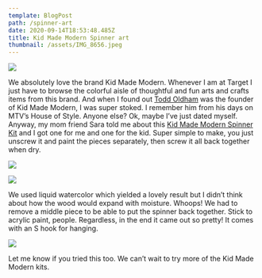 ```yaml
---
template: BlogPost
path: /spinner-art
date: 2020-09-14T18:53:48.485Z
title: Kid Made Modern Spinner art
thumbnail: /assets/IMG_8656.jpeg
---
```

![](/assets/IMG_8644.jpeg)

We absolutely love the brand Kid Made Modern. Whenever I am at Target I just have to browse the colorful aisle of thoughtful and fun arts and crafts items from this brand. And when I found out [Todd Oldham](https://www.toddoldhamstudio.com/portfolio/kid-made-modern/) was the founder of Kid Made Modern, I was super stoked. I remember him from his days on MTV’s House of Style. Anyone else? Ok, maybe I’ve just dated myself. Anyway, my mom friend Sara told me about this [Kid Made Modern Spinner Kit](https://www.target.com/p/pine-oval-spinner-hand-made-modern-174/-/A-50364232#lnk=sametab) and I got one for me and one for the kid. Super simple to make, you just unscrew it and paint the pieces separately, then screw it all back together when dry. 

![](/assets/IMG_8647.jpeg)

![](/assets/IMG_8658.jpeg)

We used liquid watercolor which yielded a lovely result but I didn’t think about how the wood would expand with moisture. Whoops! We had to remove a middle piece to be able to put the spinner back together. Stick to acrylic paint, people. Regardless, in the end it came out so pretty! It comes with an S hook for hanging. 

![](/assets/IMG_8664.jpeg)

Let me know if you tried this too. We can’t wait to try more of the Kid Made Modern kits.
